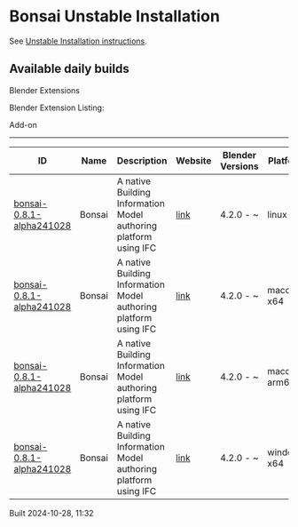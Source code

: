 # Bonsai Unstable Installation

See [Unstable Installation instructions](https://docs.bonsaibim.org/guides/development/installation.html#unstable-installation).

## Available daily builds




Blender Extensions


Blender Extension Listing:


Add\-on




---




| ID | Name | Description | Website | Blender Versions | Platforms | Size |
| --- | --- | --- | --- | --- | --- | --- |
| [bonsai\-0\.8\.1\-alpha241028](https://github.com/IfcOpenShell/IfcOpenShell/releases/download/bonsai-0.8.1-alpha2410281124/bonsai_py311-0.8.1-alpha241028-linux-x64.zip?repository=https://raw.githubusercontent.com/IfcOpenShell/bonsai_unstable_repo/main/index.json&blender_version_min=4.2.0&platforms=linux-x64) | Bonsai | A native Building Information Model authoring platform using IFC | [link](https://bonsaibim.org/) | 4\.2\.0 \- \~ | linux\-x64 | 108\.4MB |
| [bonsai\-0\.8\.1\-alpha241028](https://github.com/IfcOpenShell/IfcOpenShell/releases/download/bonsai-0.8.1-alpha2410281124/bonsai_py311-0.8.1-alpha241028-macos-x64.zip?repository=https://raw.githubusercontent.com/IfcOpenShell/bonsai_unstable_repo/main/index.json&blender_version_min=4.2.0&platforms=macos-x64) | Bonsai | A native Building Information Model authoring platform using IFC | [link](https://bonsaibim.org/) | 4\.2\.0 \- \~ | macos\-x64 | 104\.2MB |
| [bonsai\-0\.8\.1\-alpha241028](https://github.com/IfcOpenShell/IfcOpenShell/releases/download/bonsai-0.8.1-alpha2410281124/bonsai_py311-0.8.1-alpha241028-macos-arm64.zip?repository=https://raw.githubusercontent.com/IfcOpenShell/bonsai_unstable_repo/main/index.json&blender_version_min=4.2.0&platforms=macos-arm64) | Bonsai | A native Building Information Model authoring platform using IFC | [link](https://bonsaibim.org/) | 4\.2\.0 \- \~ | macos\-arm64 | 104\.0MB |
| [bonsai\-0\.8\.1\-alpha241028](https://github.com/IfcOpenShell/IfcOpenShell/releases/download/bonsai-0.8.1-alpha2410281124/bonsai_py311-0.8.1-alpha241028-windows-x64.zip?repository=https://raw.githubusercontent.com/IfcOpenShell/bonsai_unstable_repo/main/index.json&blender_version_min=4.2.0&platforms=windows-x64) | Bonsai | A native Building Information Model authoring platform using IFC | [link](https://bonsaibim.org/) | 4\.2\.0 \- \~ | windows\-x64 | 83\.7MB |


Built 2024\-10\-28, 11:32




